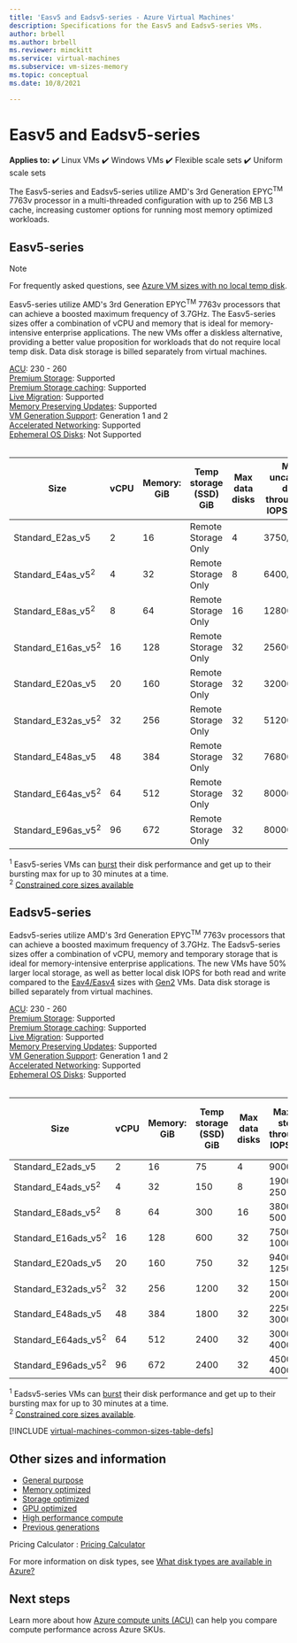 ```yaml
---
title: 'Easv5 and Eadsv5-series - Azure Virtual Machines'
description: Specifications for the Easv5 and Eadsv5-series VMs.
author: brbell 
ms.author: brbell
ms.reviewer: mimckitt
ms.service: virtual-machines
ms.subservice: vm-sizes-memory
ms.topic: conceptual 
ms.date: 10/8/2021

---
```


# Easv5 and Eadsv5-series

**Applies to:** :heavy_check_mark: Linux VMs :heavy_check_mark: Windows VMs :heavy_check_mark: Flexible scale sets :heavy_check_mark: Uniform scale sets

The Easv5-series and Eadsv5-series utilize AMD's 3rd Generation EPYC<sup>TM</sup> 7763v processor in a multi-threaded configuration with up to 256 MB L3 cache, increasing customer options for running most memory optimized workloads.

## Easv5-series

> [!NOTE]
> For frequently asked questions, see [Azure VM sizes with no local temp disk](azure-vms-no-temp-disk.yml).

Easv5-series utilize AMD's 3rd Generation EPYC<sup>TM</sup> 7763v processors that can achieve a boosted maximum frequency of 3.7GHz. The Easv5-series sizes offer a combination of vCPU and memory that is ideal for memory-intensive enterprise applications. The new VMs offer a diskless alternative, providing a better value proposition for workloads that do not require local temp disk. Data disk storage is billed separately from virtual machines.

[ACU](acu.md): 230 - 260 <br>
[Premium Storage](premium-storage-performance.md): Supported <br>
[Premium Storage caching](premium-storage-performance.md): Supported <br>
[Live Migration](maintenance-and-updates.md): Supported <br>
[Memory Preserving Updates](maintenance-and-updates.md): Supported <br>
[VM Generation Support](generation-2.md): Generation 1 and 2 <br>
[Accelerated Networking](../virtual-network/create-vm-accelerated-networking-cli.md): Supported <br>
[Ephemeral OS Disks](ephemeral-os-disks.md): Not Supported <br><br>

| Size | vCPU | Memory: GiB | Temp storage (SSD) GiB | Max data disks | Max uncached disk throughput: IOPS/MBps | Max burst uncached disk throughput: IOPS/MBps<sup>1</sup> | Max NICs | Expected Network bandwidth (Mbps) |
|---|---|---|---|---|---|---|---|---|
| Standard_E2as_v5  | 2  | 16  | Remote Storage Only | 4  | 3750/82    | 10000/600  | 2 | 2000  |
| Standard_E4as_v5<sup>2</sup>  | 4  | 32  | Remote Storage Only | 8  | 6400/144   | 20000/600  | 2 | 4000  |
| Standard_E8as_v5<sup>2</sup>  | 8  | 64  | Remote Storage Only | 16 | 12800/200  | 20000/600  | 4 | 8000  |
| Standard_E16as_v5<sup>2</sup> | 16 | 128 | Remote Storage Only | 32 | 25600/384  | 40000/600  | 8 | 10000 |
| Standard_E20as_v5             | 20 | 160 | Remote Storage Only | 32 | 32000/480  | 64000/600  | 8 | 12500 |
| Standard_E32as_v5<sup>2</sup> | 32 | 256 | Remote Storage Only | 32 | 51200/768  | 80000/1200 | 8 | 16000 |
| Standard_E48as_v5             | 48 | 384 | Remote Storage Only | 32 | 76800/1152 | 80000/1800 | 8 | 24000 |
| Standard_E64as_v5<sup>2</sup> | 64 | 512 | Remote Storage Only | 32 | 80000/1200 | 80000/1800 | 8 | 32000 |
| Standard_E96as_v5<sup>2</sup> | 96 | 672 | Remote Storage Only | 32 | 80000/2000 | 80000/2000 | 8 | 40000 |

<sup>1</sup> Easv5-series VMs can [burst](disk-bursting.md) their disk performance and get up to their bursting max for up to 30 minutes at a time.<br>
<sup>2</sup> [Constrained core sizes available](constrained-vcpu.md)



## Eadsv5-series

Eadsv5-series utilize AMD's 3rd Generation EPYC<sup>TM</sup> 7763v processors that can achieve a boosted maximum frequency of 3.7GHz. The Eadsv5-series sizes offer a combination of vCPU, memory and temporary storage that is ideal for memory-intensive enterprise applications. The new VMs have 50% larger local storage, as well as better local disk IOPS for both read and write compared to the [Eav4/Easv4](eav4-easv4-series.md) sizes with [Gen2](generation-2.md) VMs. Data disk storage is billed separately from virtual machines.

[ACU](acu.md): 230 - 260 <br>
[Premium Storage](premium-storage-performance.md): Supported <br>
[Premium Storage caching](premium-storage-performance.md): Supported <br>
[Live Migration](maintenance-and-updates.md): Supported <br>
[Memory Preserving Updates](maintenance-and-updates.md): Supported <br>
[VM Generation Support](generation-2.md): Generation 1 and 2 <br>
[Accelerated Networking](../virtual-network/create-vm-accelerated-networking-cli.md): Supported <br>
[Ephemeral OS Disks](ephemeral-os-disks.md): Supported <br><br>

| Size | vCPU | Memory: GiB | Temp storage (SSD) GiB | Max data disks | Max temp storage throughput: IOPS/MBps | Max uncached disk throughput: IOPS/MBps | Max burst uncached disk throughput: IOPS/MBps<sup>1</sup> | Max NICs | Expected Network bandwidth (Mbps) |
|---|---|---|---|---|---|---|---|---|---|
| Standard_E2ads_v5  | 2  | 16  | 75   | 4  | 9000 / 125      | 3750/82      | 10000/600  | 2 | 2000  |
| Standard_E4ads_v5<sup>2</sup>  | 4  | 32  | 150  | 8  | 19000 / 250    | 6400/144     | 20000/600  | 2 | 4000  |
| Standard_E8ads_v5<sup>2</sup>  | 8  | 64  | 300  | 16 | 38000 / 500    | 12800/200    | 20000/600  | 4 | 8000  |
| Standard_E16ads_v5<sup>2</sup> | 16 | 128 | 600  | 32 | 75000 / 1000   | 25600/384    | 40000/600  | 8 | 10000 |
| Standard_E20ads_v5             | 20 | 160 | 750  | 32 | 94000 / 1250   | 32000/480    | 64000/600  | 8 | 12500 |
| Standard_E32ads_v5<sup>2</sup> | 32 | 256 | 1200 | 32 | 150000 / 2000  | 51200/768    | 80000/1200 | 8 | 16000 |
| Standard_E48ads_v5             | 48 | 384 | 1800 | 32 | 225000 / 3000 | 76800/1152   | 80000/1800 | 8 | 24000 |
| Standard_E64ads_v5<sup>2</sup> | 64 | 512 | 2400 | 32 | 300000 / 4000 | 80000/1200   | 80000/1800 | 8 | 32000 |
| Standard_E96ads_v5<sup>2</sup> | 96 | 672 | 2400 | 32 | 450000 / 4000 | 80000/1600   | 80000/2000 | 8 | 40000 |

<sup>1</sup> Eadsv5-series VMs can [burst](disk-bursting.md) their disk performance and get up to their bursting max for up to 30 minutes at a time.<br>
<sup>2</sup> [Constrained core sizes available](constrained-vcpu.md).


[!INCLUDE [virtual-machines-common-sizes-table-defs](../../includes/virtual-machines-common-sizes-table-defs.md)]

## Other sizes and information

- [General purpose](sizes-general.md)
- [Memory optimized](sizes-memory.md)
- [Storage optimized](sizes-storage.md)
- [GPU optimized](sizes-gpu.md)
- [High performance compute](sizes-hpc.md)
- [Previous generations](sizes-previous-gen.md)

Pricing Calculator : [Pricing Calculator](https://azure.microsoft.com/pricing/calculator/)

For more information on disk types, see [What disk types are available in Azure?](disks-types.md)

## Next steps

Learn more about how [Azure compute units (ACU)](acu.md) can help you compare compute performance across Azure SKUs.